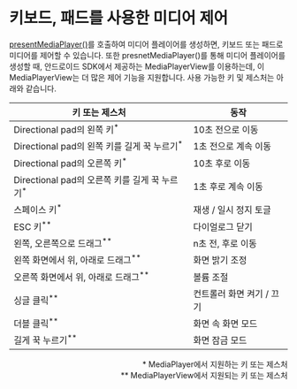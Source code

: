 # 키보드, 패드를 사용한 미디어 제어

[presentMediaPlayer()](../../how-to-use/home.md#presentmediaplayer)를 호출하여 미디어 플레이어를 생성하면, 키보드 또는 패드로 미디어를 제어할 수 있습니다. 또한 presnetMediaPlayer()를 통해 미디어 플레이어를 생성할 때, 안드로이드 SDK에서 제공하는 MediaPlayerView를 이용하는데, 이 MediaPlayerView는 더 많은 제어 기능을 지원합니다. 사용 가능한 키 및 제스처는 아래와 같습니다.

|키 또는 제스처|동작|
|---|---|
|Directional pad의 왼쪽 키<sup>*</sup>|10초 전으로 이동|
|Directional pad의 왼쪽 키를 길게 꾹 누르기<sup>*</sup>|1초 전으로 계속 이동|
|Directional pad의 오른쪽 키<sup>*</sup>|10초 후로 이동|
|Directional pad의 오른쪽 키를 길게 꾹 누르기<sup>*</sup>|1초 후로 계속 이동|
|스페이스 키<sup>*</sup>|재생 / 일시 정지 토글|
|ESC 키<sup>**</sup>|다이얼로그 닫기|
|왼쪽, 오른쪽으로 드래그<sup>**</sup>|n초 전, 후로 이동|
|왼쪽 화면에서 위, 아래로 드래그<sup>**</sup>|화면 밝기 조정|
|오른쪽 화면에서 위, 아래로 드래그<sup>**</sup>|볼륨 조절|
|싱글 클릭<sup>**</sup>|컨트롤러 화면 켜기 / 끄기|
|더블 클릭<sup>**</sup>|화면 속 화면 모드|
|길게 꾹 누르기<sup>**</sup>|화면 잠금 모드|

<div align="right">
* MediaPlayer에서 지원하는 키 또는 제스처<br>
** MediaPlayerView에서 지원되는 키 또는 제스처 
</div>

